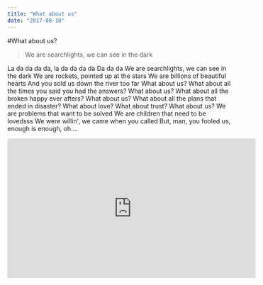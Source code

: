 ```yaml
---
title: "What about us"
date: "2017-08-10"
---
```


#What about us?

> We are searchlights, we can see in the dark

La da da da da, la da da da da
Da da da
We are searchlights, we can see in the dark
We are rockets, pointed up at the stars
We are billions of beautiful hearts
And you sold us down the river too far
What about us?
What about all the times you said you had the answers?
What about us?
What about all the broken happy ever afters?
What about us?
What about all the plans that ended in disaster?
What about love? What about trust?
What about us?
We are problems that want to be solved
We are children that need to be lovedsss
We were willin', we came when you called
But, man, you fooled us, enough is enough, oh....

<iframe width="560" height="315" src="https://www.youtube.com/watch?v=ClU3fctbGls" frameborder="0" allowfullscreen></iframe>
